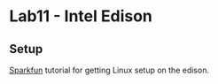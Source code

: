 # Lab11 - Intel Edison


Setup
-----

[Sparkfun](https://learn.sparkfun.com/tutorials/loading-debian-ubilinux-on-the-edison) tutorial for getting
Linux setup on the edison.
